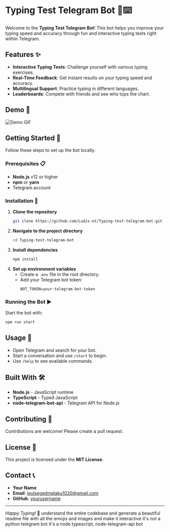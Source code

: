 # Typing Test Telegram Bot 📱⌨️


Welcome to the **Typing Test Telegram Bot**! This bot helps you improve your typing speed and accuracy through fun and interactive typing tests right within Telegram.

## Features ✨

- **Interactive Typing Tests**: Challenge yourself with various typing exercises.
- **Real-Time Feedback**: Get instant results on your typing speed and accuracy.
- **Multilingual Support**: Practice typing in different languages.
- **Leaderboards**: Compete with friends and see who tops the chart.

## Demo 🎥

![Demo GIF](https://your-image-url.com/demo.gif)

## Getting Started 🚀

Follow these steps to set up the bot locally.

### Prerequisites 📋

- **Node.js** v12 or higher
- **npm** or **yarn**
- Telegram account

### Installation 🔧

1. **Clone the repository**
    ```bash
    git clone https://github.com/Ludis-et/Typing-test-telegram-bot.git
    ```
2. **Navigate to the project directory**
    ```bash
    cd Typing-test-telegram-bot
    ```
3. **Install dependencies**
    ```bash
    npm install
    ```
4. **Set up environment variables**
    - Create a `.env` file in the root directory.
    - Add your Telegram bot token:
      ```env
      BOT_TOKEN=your-telegram-bot-token
      ```

### Running the Bot ▶️

Start the bot with:

```bash
npm run start
```

## Usage 📖

- Open Telegram and search for your bot.
- Start a conversation and use `/start` to begin.
- Use `/help` to see available commands.

## Built With 🛠️

- **Node.js** - JavaScript runtime
- **TypeScript** - Typed JavaScript
- **node-telegram-bot-api** - Telegram API for Node.js

## Contributing 🤝

Contributions are welcome! Please create a pull request.

## License 📄

This project is licensed under the **MIT License**.

## Contact 📞

- **Your Name**
- **Email**: leulsegedmelaku1020@gmail.com
- **GitHub**: [yourusername](https://github.com/ludis-et)

---

*Happy Typing!* 🌟
understand the entire codebase and generate a beautiful readme file with all the emojis and images and make it interactive it's not a python telegram bot it's a node typescript, node-telegram-api bot 